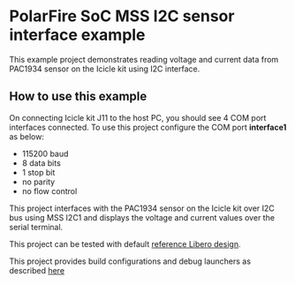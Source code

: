 # PolarFire SoC MSS I2C sensor interface example
This example project demonstrates reading voltage and current data from PAC1934
sensor on the Icicle kit using I2C interface.

## How to use this example
On connecting Icicle kit J11 to the host PC, you should see 4 COM port interfaces connected. To use this project configure the COM port **interface1** as below:
 - 115200 baud
 - 8 data bits
 - 1 stop bit
 - no parity
 - no flow control

This project interfaces with the PAC1934 sensor on the Icicle kit over I2C bus 
using MSS I2C1 and displays the voltage and current values over the serial terminal.

This project can be tested with default [reference Libero design](https://github.com/polarfire-soc/icicle-kit-reference-design/releases).

This project provides build configurations and debug launchers as described [here](https://github.com/polarfire-soc/polarfire-soc-bare-metal-examples/blob/main/README.md)

